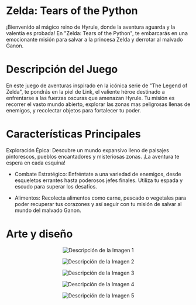 # Zelda: Tears of the Python

¡Bienvenido al mágico reino de Hyrule, donde la aventura aguarda y la valentía es probada! En "Zelda: Tears of the Python", te embarcarás en una emocionante misión para salvar a la princesa Zelda y derrotar al malvado Ganon.

# Descripción del Juego

En este juego de aventuras inspirado en la icónica serie de "The Legend of Zelda", te pondrás en la piel de Link, el valiente héroe destinado a enfrentarse a las fuerzas oscuras que amenazan Hyrule. Tu misión es recorrer el vasto mundo abierto, explorar las zonas mas peligrosas llenas de enemigos, y recolectar objetos para fortalecer tu poder.

# Características Principales

Exploración Épica: Descubre un mundo expansivo lleno de paisajes pintorescos, pueblos encantadores y misteriosas zonas. ¡La aventura te espera en cada esquina!

 - Combate Estratégico: Enfréntate a una variedad de enemigos, desde esqueletos errantes hasta poderosos jefes finales. Utiliza tu espada y escudo para superar los desafíos.

 - Alimentos: Recolecta alimentos como carne, pescado o vegetales para poder recuperar tus corazones y así seguir con tu misión de salvar al mundo del malvado Ganon. 

# Arte y diseño

<p align="center">
  <img src="https://github.com/UnaiMunoz/Python-Zelda/blob/main/assets/152631520/1beafe20-f100-41a5-b6a4-7aaccd8cecbb.png" alt="Descripción de la Imagen 1">
</p>

<p align="center">
  <img src="https://github.com/UnaiMunoz/Python-Zelda/blob/main/assets/152631520/cc9a1d7a-88ad-4c2a-a4a6-7ddc5320eec0.png" alt="Descripción de la Imagen 2">
</p>

<p align="center">
  <img src="https://github.com/UnaiMunoz/Python-Zelda/blob/main/assets/152631520/039ca7f9-2b4a-44ff-a2f1-21f4081d2e3a.png" alt="Descripción de la Imagen 3">
</p>

<p align="center">
  <img src="https://github.com/UnaiMunoz/Python-Zelda/blob/main/assets/152631520/3ac9e771-0de2-49ce-b4e9-3d4b88dfecfc.png" alt="Descripción de la Imagen 4">
</p>

<p align="center">
  <img src="https://github.com/UnaiMunoz/Python-Zelda/blob/main/assets/152631520/b5e423eb-d788-426d-860a-2c69e6539768.png" alt="Descripción de la Imagen 5">
</p>

